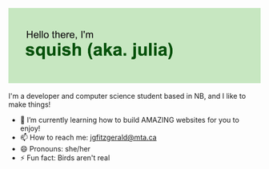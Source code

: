 ![alt text](header.png)


I'm a developer and computer science student based in NB, and I like to make things!

- 🌱 I’m currently learning how to build AMAZING websites for you to enjoy!
- 📫 How to reach me: jgfitzgerald@mta.ca
- 😄 Pronouns: she/her
- ⚡ Fun fact: Birds aren't real
